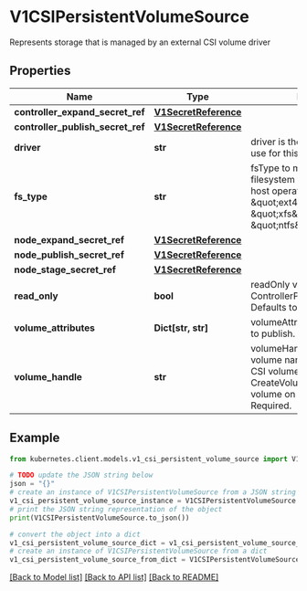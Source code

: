 # V1CSIPersistentVolumeSource

Represents storage that is managed by an external CSI volume driver

## Properties

Name | Type | Description | Notes
------------ | ------------- | ------------- | -------------
**controller_expand_secret_ref** | [**V1SecretReference**](V1SecretReference.md) |  | [optional] 
**controller_publish_secret_ref** | [**V1SecretReference**](V1SecretReference.md) |  | [optional] 
**driver** | **str** | driver is the name of the driver to use for this volume. Required. | 
**fs_type** | **str** | fsType to mount. Must be a filesystem type supported by the host operating system. Ex. \&quot;ext4\&quot;, \&quot;xfs\&quot;, \&quot;ntfs\&quot;. | [optional] 
**node_expand_secret_ref** | [**V1SecretReference**](V1SecretReference.md) |  | [optional] 
**node_publish_secret_ref** | [**V1SecretReference**](V1SecretReference.md) |  | [optional] 
**node_stage_secret_ref** | [**V1SecretReference**](V1SecretReference.md) |  | [optional] 
**read_only** | **bool** | readOnly value to pass to ControllerPublishVolumeRequest. Defaults to false (read/write). | [optional] 
**volume_attributes** | **Dict[str, str]** | volumeAttributes of the volume to publish. | [optional] 
**volume_handle** | **str** | volumeHandle is the unique volume name returned by the CSI volume plugin’s CreateVolume to refer to the volume on all subsequent calls. Required. | 

## Example

```python
from kubernetes.client.models.v1_csi_persistent_volume_source import V1CSIPersistentVolumeSource

# TODO update the JSON string below
json = "{}"
# create an instance of V1CSIPersistentVolumeSource from a JSON string
v1_csi_persistent_volume_source_instance = V1CSIPersistentVolumeSource.from_json(json)
# print the JSON string representation of the object
print(V1CSIPersistentVolumeSource.to_json())

# convert the object into a dict
v1_csi_persistent_volume_source_dict = v1_csi_persistent_volume_source_instance.to_dict()
# create an instance of V1CSIPersistentVolumeSource from a dict
v1_csi_persistent_volume_source_from_dict = V1CSIPersistentVolumeSource.from_dict(v1_csi_persistent_volume_source_dict)
```
[[Back to Model list]](../README.md#documentation-for-models) [[Back to API list]](../README.md#documentation-for-api-endpoints) [[Back to README]](../README.md)


